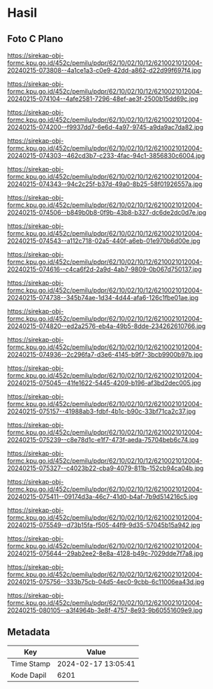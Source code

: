 # Hasil

## Foto C Plano

https://sirekap-obj-formc.kpu.go.id/452c/pemilu/pdpr/62/10/02/10/12/6210021012004-20240215-073808--4a1ce1a3-c0e9-42dd-a862-d22d99f697f4.jpg

https://sirekap-obj-formc.kpu.go.id/452c/pemilu/pdpr/62/10/02/10/12/6210021012004-20240215-074104--4afe2581-7296-48ef-ae3f-2500b15dd69c.jpg

https://sirekap-obj-formc.kpu.go.id/452c/pemilu/pdpr/62/10/02/10/12/6210021012004-20240215-074200--f9937dd7-6e6d-4a97-9745-a9da9ac7da82.jpg

https://sirekap-obj-formc.kpu.go.id/452c/pemilu/pdpr/62/10/02/10/12/6210021012004-20240215-074303--462cd3b7-c233-4fac-94c1-3856830c6004.jpg

https://sirekap-obj-formc.kpu.go.id/452c/pemilu/pdpr/62/10/02/10/12/6210021012004-20240215-074343--94c2c25f-b37d-49a0-8b25-58f01926557a.jpg

https://sirekap-obj-formc.kpu.go.id/452c/pemilu/pdpr/62/10/02/10/12/6210021012004-20240215-074506--b849b0b8-0f9b-43b8-b327-dc6de2dc0d7e.jpg

https://sirekap-obj-formc.kpu.go.id/452c/pemilu/pdpr/62/10/02/10/12/6210021012004-20240215-074543--a112c718-02a5-440f-a6eb-01e970b6d00e.jpg

https://sirekap-obj-formc.kpu.go.id/452c/pemilu/pdpr/62/10/02/10/12/6210021012004-20240215-074616--c4ca6f2d-2a9d-4ab7-9809-0b067d750137.jpg

https://sirekap-obj-formc.kpu.go.id/452c/pemilu/pdpr/62/10/02/10/12/6210021012004-20240215-074738--345b74ae-1d34-4d44-afa6-126c1fbe01ae.jpg

https://sirekap-obj-formc.kpu.go.id/452c/pemilu/pdpr/62/10/02/10/12/6210021012004-20240215-074820--ed2a2576-eb4a-49b5-8dde-234262610766.jpg

https://sirekap-obj-formc.kpu.go.id/452c/pemilu/pdpr/62/10/02/10/12/6210021012004-20240215-074936--2c296fa7-d3e6-4145-b9f7-3bcb9900b97b.jpg

https://sirekap-obj-formc.kpu.go.id/452c/pemilu/pdpr/62/10/02/10/12/6210021012004-20240215-075045--41fe1622-5445-4209-b196-af3bd2dec005.jpg

https://sirekap-obj-formc.kpu.go.id/452c/pemilu/pdpr/62/10/02/10/12/6210021012004-20240215-075157--41988ab3-fdbf-4b1c-b90c-33bf71ca2c37.jpg

https://sirekap-obj-formc.kpu.go.id/452c/pemilu/pdpr/62/10/02/10/12/6210021012004-20240215-075239--c8e78d1c-e1f7-473f-aeda-75704beb6c74.jpg

https://sirekap-obj-formc.kpu.go.id/452c/pemilu/pdpr/62/10/02/10/12/6210021012004-20240215-075327--c4023b22-cba9-4079-811b-152cb94ca04b.jpg

https://sirekap-obj-formc.kpu.go.id/452c/pemilu/pdpr/62/10/02/10/12/6210021012004-20240215-075411--09174d3a-46c7-41d0-b4af-7b9d514216c5.jpg

https://sirekap-obj-formc.kpu.go.id/452c/pemilu/pdpr/62/10/02/10/12/6210021012004-20240215-075549--d73b15fa-f505-44f9-9d35-57045b15a942.jpg

https://sirekap-obj-formc.kpu.go.id/452c/pemilu/pdpr/62/10/02/10/12/6210021012004-20240215-075644--29ab2ee2-8e8a-4128-b49c-7029dde7f7a8.jpg

https://sirekap-obj-formc.kpu.go.id/452c/pemilu/pdpr/62/10/02/10/12/6210021012004-20240215-075756--333b75cb-04d5-4ec0-9cbb-6c11006ea43d.jpg

https://sirekap-obj-formc.kpu.go.id/452c/pemilu/pdpr/62/10/02/10/12/6210021012004-20240215-080105--a3f4964b-3e8f-4757-8e93-9b60551609e9.jpg


## Metadata

| Key        | Value               |
| ---------- | ------------------- |
| Time Stamp | 2024-02-17 13:05:41 |
| Kode Dapil | 6201                |



